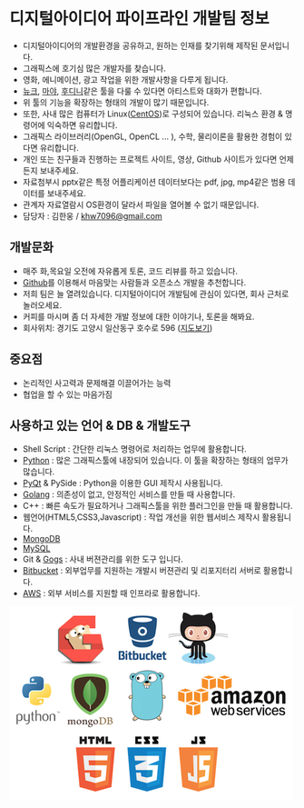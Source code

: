 # 디지털아이디어 파이프라인 개발팀 정보
- 디지털아이디어의 개발환경을 공유하고, 원하는 인재를 찾기위해 제작된 문서입니다.
- 그래픽스에 호기심 많은 개발자를 찾습니다.
- 영화, 에니메이션, 광고 작업을 위한 개발사항을 다루게 됩니다.
- [뉴크](https://www.thefoundry.co.uk/products/nuke/), [마야](http://www.autodesk.co.kr/products/maya/overview), [후디니](https://www.sidefx.com)같은 툴을 다룰 수 있다면 아티스트와 대화가 편합니다.
- 위 툴의 기능을 확장하는 형태의 개발이 많기 때문입니다.
- 또한, 사내 많은 컴퓨터가 Linux([CentOS](https://www.centos.org))로 구성되어 있습니다. 리눅스 환경 & 명령어에 익숙하면 유리합니다.
- 그래픽스 라이브러리(OpenGL, OpenCL ... ), 수학, 물리이론을 활용한 경험이 있다면 유리합니다.
- 개인 또는 친구들과 진행하는 프로젝트 사이트, 영상, Github 사이트가 있다면 언제든지 보내주세요.
- 자료첨부시 pptx같은 특정 어플리케이션 데이터보다는 pdf, jpg, mp4같은 범용 데이터를 보내주세요.
- 관계자 자료열람시 OS환경이 달라서 파일을 열어볼 수 없기 때문입니다.
- 담당자 : 김한웅 / khw7096@gmail.com

## 개발문화
- 매주 화,목요일 오전에 자유롭게 토론, 코드 리뷰를 하고 있습니다.
- [Github](http://www.github.com)를 이용해서 마음맞는 사람들과 오픈소스 개발을 추천합니다.
- 저희 팀은 늘 열려있습니다. 디지털아이디어 개발팀에 관심이 있다면, 회사 근처로 놀러오세요.
- 커피를 마시며 좀 더 자세한 개발 정보에 대한 이야기나, 토론을 해봐요.
- 회사위치: 경기도 고양시 일산동구 호수로 596 ([지도보기](https://goo.gl/maps/TvhB5sgJ4wF2))

## 중요점
- 논리적인 사고력과 문제해결 이끌어가는 능력
- 협업을 할 수 있는 마음가짐

## 사용하고 있는 언어 & DB & 개발도구
- Shell Script : 간단한 리눅스 명령어로 처리하는 업무에 활용합니다.
- [Python](http://www.python.org) : 많은 그래픽스툴에 내장되어 있습니다. 이 툴을 확장하는 형태의 업무가 많습니다.
- [PyQt](https://riverbankcomputing.com/software/pyqt/intro) & PySide : Python을 이용한 GUI 제작시 사용됩니다.
- [Golang](http://www.golang.org) : 의존성이 없고, 안정적인 서비스를 만들 때 사용합니다.
- C++ : 빠른 속도가 필요하거나 그래픽스툴을 위한 플러그인을 만들 때 활용합니다.
- 웹언어(HTML5,CSS3,Javascript) : 작업 개선을 위한 웹서비스 제작시 활용됩니다.
- [MongoDB](https://www.mongodb.com)
- [MySQL](https://www.mysql.com)
- Git & [Gogs](https://gogs.io) : 사내 버젼관리를 위한 도구 입니다.
- [Bitbucket](https://bitbucket.org/) : 외부업무를 지원하는 개발시 버젼관리 및 리포지터리 서버로 활용합니다.
- [AWS](https://aws.amazon.com) : 외부 서비스를 지원할 때 인프라로 활용합니다.

![imagetag](images/imagetag.jpg)

